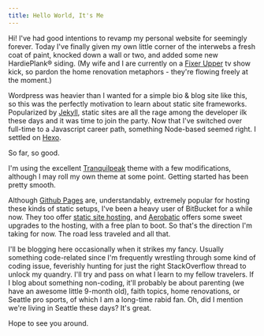 ```yaml
---
title: Hello World, It's Me
---
```

Hi! I've had good intentions to revamp my personal website for seemingly forever. Today I've finally given my own little corner of the interwebs a fresh coat of paint, knocked down a wall or two, and added some new HardiePlank® siding. (My wife and I are currently on a [Fixer Upper](http://www.hgtv.com/shows/fixer-upper) tv show kick, so pardon the home renovation metaphors - they're flowing freely at the moment.)

Wordpress was heavier than I wanted for a simple bio & blog site like this, so this was the perfectly motivation to learn about static site frameworks. Popularized by [Jekyll](https://jekyllrb.com/), static sites are all the rage among the developer ilk these days and it was time to join the party. Now that I've switched over full-time to a Javascript career path, something Node-based seemed right. I settled on [Hexo](https://hexo.io/).

So far, so good.

I'm using the excellent [Tranquilpeak](https://github.com/LouisBarranqueiro/hexo-theme-tranquilpeak) theme with a few modifications, although I may roll my own theme at some point. Getting started has been pretty smooth.

Although [Github Pages](https://pages.github.com/) are, understandably, extremely popular for hosting these kinds of static setups, I've been a heavy user of BitBucket for a while now. They too offer [static site hosting](https://confluence.atlassian.com/bitbucket/publishing-a-website-on-bitbucket-cloud-221449776.html), and [Aerobatic](https://www.aerobatic.com/) offers some sweet upgrades to the hosting, with a free plan to boot. So that's the direction I'm taking for now. The road less traveled and all that.

I'll be blogging here occasionally when it strikes my fancy. Usually something code-related since I'm frequently wrestling through some kind of coding issue, feverishly hunting for just the right StackOverflow thread to unlock my quandry. I'll try and pass on what I learn to my fellow travelers. If I blog about something non-coding, it'll probably be about parenting (we have an awesome little 9-month old), faith topics, home renovations, or Seattle pro sports, of which I am a long-time rabid fan. Oh, did I mention we're living in Seattle these days? It's great.

Hope to see you around.
